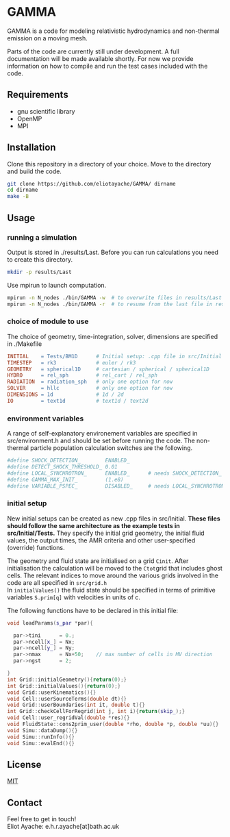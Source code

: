 # GAMMA

GAMMA is a code for modeling relativistic hydrodynamics and non-thermal emission on a moving mesh.

Parts of the code are currently still under development. A full documentation will be made available shortly.
For now we provide information on how to compile and run the test cases included with the code.

## Requirements

- gnu scientific library
- OpenMP
- MPI

## Installation

Clone this repository in a directory of your choice. Move to the directory and build the code.

```bash
git clone https://github.com/eliotayache/GAMMA/ dirname
cd dirname
make -B
```

## Usage

### running a simulation

Output is stored in ./results/Last. Before you can run calculations you need to create this directory.

```bash
mkdir -p results/Last
```

Use mpirun to launch computation.

```bash
mpirun -n N_nodes ./bin/GAMMA -w  # to overwrite files in results/Last
mpirun -n N_nodes ./bin/GAMMA -r  # to resume from the last file in results/Last
```

### choice of module to use

The choice of geometry, time-integration, solver, dimensions are specified in ./Makefile
```Makefile
INITIAL    = Tests/BM1D      # Initial setup: .cpp file in src/Initial (see test examples)
TIMESTEP   = rk3             # euler / rk3
GEOMETRY   = spherical1D     # cartesian / spherical / spherical1D
HYDRO      = rel_sph         # rel_cart / rel_sph
RADIATION  = radiation_sph   # only one option for now
SOLVER     = hllc            # only one option for now
DIMENSIONS = 1d              # 1d / 2d
IO         = text1d          # text1d / text2d
```

### environment variables

A range of self-explanatory environement variables are specified in src/environment.h and should be set before running the code. The non-thermal particle population calculation switches are the following.
```Makefile
#define SHOCK_DETECTION_        ENABLED_
#define DETECT_SHOCK_THRESHOLD_ 0.01
#define LOCAL_SYNCHROTRON_      ENABLED_      # needs SHOCK_DETECTION_ ENABLED_
#define GAMMA_MAX_INIT_         (1.e8)
#define VARIABLE_PSPEC_         DISABLED_     # needs LOCAL_SYNCHROTRON_ and SHOCK_DETECTION_ ENABLED_
```

### initial setup

New initial setups can be created as new .cpp files in src/Initial. 
**These files should follow the same architecture as the example tests in src/Initial/Tests.** They specify the initial grid geometry, the initial fluid values, the output times, the AMR criteria and other user-specified (override) functions.

The geometry and fluid state are initialised on a grid `Cinit`. After initialisation the calculation will be moved to the `Ctot`grid that includes ghost cells. The relevant indices to move around the various grids involved in the code are all specified in `src/grid.h`  
In `initialValues()` the fluid state should be specified in terms of primitive variables `S.prim[q]` with velocities in units of c.

The following functions have to be declared in this initial file:
```c++
void loadParams(s_par *par){

  par->tini      = 0.;
  par->ncell[x_] = Nx;
  par->ncell[y_] = Ny;
  par->nmax      = Nx+50;    // max number of cells in MV direction
  par->ngst      = 2;

}
int Grid::initialGeometry(){return(0);}
int Grid::initialValues(){return(0);}
void Grid::userKinematics(){}
void Cell::userSourceTerms(double dt){}
void Grid::userBoundaries(int it, double t){}
int Grid::checkCellForRegrid(int j, int i){return(skip_);}
void Cell::user_regridVal(double *res){}
void FluidState::cons2prim_user(double *rho, double *p, double *uu){}
void Simu::dataDump(){}
void Simu::runInfo(){}
void Simu::evalEnd(){}

```


## License
[MIT](https://choosealicense.com/licenses/mit/)

## Contact
Feel free to get in touch!  
Eliot Ayache: e.h.r.ayache[at]bath.ac.uk
